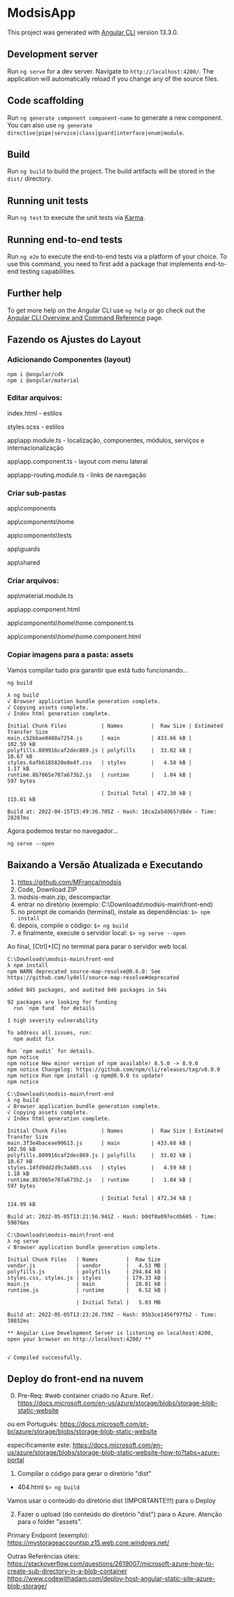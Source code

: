 # ModsisApp

This project was generated with [Angular CLI](https://github.com/angular/angular-cli) version 13.3.0.

## Development server

Run `ng serve` for a dev server. Navigate to `http://localhost:4200/`. The application will automatically reload if you change any of the source files.

## Code scaffolding

Run `ng generate component component-name` to generate a new component. You can also use `ng generate directive|pipe|service|class|guard|interface|enum|module`.

## Build

Run `ng build` to build the project. The build artifacts will be stored in the `dist/` directory.

## Running unit tests

Run `ng test` to execute the unit tests via [Karma](https://karma-runner.github.io).

## Running end-to-end tests

Run `ng e2e` to execute the end-to-end tests via a platform of your choice. To use this command, you need to first add a package that implements end-to-end testing capabilities.

## Further help

To get more help on the Angular CLI use `ng help` or go check out the [Angular CLI Overview and Command Reference](https://angular.io/cli) page.

## Fazendo os Ajustes do Layout

### Adicionando Componentes (layout)

```
npm i @angular/cdk
npm i @angular/material
```

### Editar arquivos:

index.html - estilos

styles.scss - estilos

app\app.module.ts - localização, componentes, módulos, serviços e internacionalização

app\app.component.ts - layout com menu lateral

app\app-routing.module.ts - links de navegação

### Criar sub-pastas

app\components

app\components\home

app\components\tests

app\guards

app\shared

### Criar arquivos:

app\material.module.ts

app\app.component.html

app\components\home\home.component.ts

app\components\home\home.component.html

### Copiar imagens para a pasta: assets

Vamos compilar tudo pra garantir que está tudo funcionando...

`ng build`

```
λ ng build
√ Browser application bundle generation complete.
√ Copying assets complete.
√ Index html generation complete.

Initial Chunk Files           | Names         |  Raw Size | Estimated Transfer Size
main.c52bbae0408a7254.js      | main          | 433.66 kB |               102.59 kB
polyfills.809916caf2dec869.js | polyfills     |  33.02 kB |                10.67 kB
styles.6afb6185820e8e4f.css   | styles        |   4.58 kB |                 1.17 kB
runtime.8b7065e707a673b2.js   | runtime       |   1.04 kB |               597 bytes

                              | Initial Total | 472.30 kB |               115.01 kB

Build at: 2022-04-15T15:49:36.705Z - Hash: 18ca2a5dd657d8de - Time: 28287ms
```

Agora podemos testar no navegador...

`ng serve --open`

## Baixando a Versão Atualizada e Executando


1) https://github.com/MFranca/modsis
2) Code, Download ZIP
3) modsis-main.zip, descompactar
4) entrar no diretório (exemplo: C:\Downloads\modsis-main\front-end)
5) no prompt de comando (terminal), instale as dependências: `$> npm install`
6) depois, compile o código: `$> ng build`
7) e finalmente, execute o servidor local: `$> ng serve --open`

Ao final, [Ctrl]+[C] no terminal para parar o servidor web local.

```
C:\Downloads\modsis-main\front-end
λ npm install
npm WARN deprecated source-map-resolve@0.6.0: See https://github.com/lydell/source-map-resolve#deprecated

added 845 packages, and audited 846 packages in 54s

92 packages are looking for funding
  run `npm fund` for details

1 high severity vulnerability

To address all issues, run:
  npm audit fix

Run `npm audit` for details.
npm notice
npm notice New minor version of npm available! 8.5.0 -> 8.9.0
npm notice Changelog: https://github.com/npm/cli/releases/tag/v8.9.0
npm notice Run npm install -g npm@8.9.0 to update!
npm notice
```

```
C:\Downloads\modsis-main\front-end
λ ng build
√ Browser application bundle generation complete.
√ Copying assets complete.
√ Index html generation complete.

Initial Chunk Files           | Names         |  Raw Size | Estimated Transfer Size
main.3f3e4baceae90613.js      | main          | 433.68 kB |               102.56 kB
polyfills.809916caf2dec869.js | polyfills     |  33.02 kB |                10.67 kB
styles.14fd9dd2d9c3a885.css   | styles        |   4.59 kB |                 1.18 kB
runtime.8b7065e707a673b2.js   | runtime       |   1.04 kB |               597 bytes

                              | Initial Total | 472.34 kB |               114.99 kB

Build at: 2022-05-05T13:21:56.941Z - Hash: b0df0a097ecdb605 - Time: 59076ms
```

```
C:\Downloads\modsis-main\front-end
λ ng serve
√ Browser application bundle generation complete.

Initial Chunk Files   | Names         |  Raw Size
vendor.js             | vendor        |   4.53 MB |
polyfills.js          | polyfills     | 294.84 kB |
styles.css, styles.js | styles        | 179.33 kB |
main.js               | main          |  28.01 kB |
runtime.js            | runtime       |   6.52 kB |

                      | Initial Total |   5.03 MB

Build at: 2022-05-05T13:23:20.759Z - Hash: 05b3ce1456f97fb2 - Time: 38032ms

** Angular Live Development Server is listening on localhost:4200, open your browser on http://localhost:4200/ **


√ Compiled successfully.
```

## Deploy do front-end na nuvem

0) Pre-Req: #web container criado no Azure.
Ref.: https://docs.microsoft.com/en-us/azure/storage/blobs/storage-blob-static-website

ou em Português:
https://docs.microsoft.com/pt-br/azure/storage/blobs/storage-blob-static-website

especificamente este:
https://docs.microsoft.com/en-us/azure/storage/blobs/storage-blob-static-website-how-to?tabs=azure-portal

1) Compilar o código para gerar o diretório "dist"
+ 404.html
`$> ng build`

Vamos usar o conteúdo do diretório dist (IMPORTANTE!!!) para o Deploy

2) Fazer o upload (do conteúdo do diretório "dist") para o Azure.
Atenção para o folder "assets".

Primary Endpoint (exemplo):
https://mystorageaccountsp.z15.web.core.windows.net/

Outras Referências úteis:
https://stackoverflow.com/questions/2619007/microsoft-azure-how-to-create-sub-directory-in-a-blob-container
https://www.codewithadam.com/deploy-host-angular-static-site-azure-blob-storage/